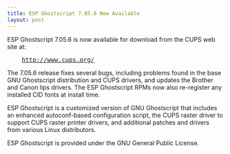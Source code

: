 ```yaml
---
title: ESP Ghostscript 7.05.6 Now Available
layout: post
---
```


<P>ESP Ghostscript 7.05.6 is now available for download from the CUPS web site at:<PRE>    <A HREF="http://www.cups.org/">http://www.cups.org/</A></PRE><P>The 7.05.6 release fixes several bugs, including problems found in the base GNU Ghostscript distribution and CUPS drivers, and updates the Brother and Canon lips drivers. The ESP Ghostscript RPMs now also re-register any installed CID fonts at install time.<P>ESP Ghostscript is a customized version of GNU Ghostscript that includes an enhanced autoconf-based configuration script, the CUPS raster driver to support CUPS raster printer drivers, and additional patches and drivers from various Linux distributors.<P>ESP Ghostscript is provided under the GNU General Public License.
